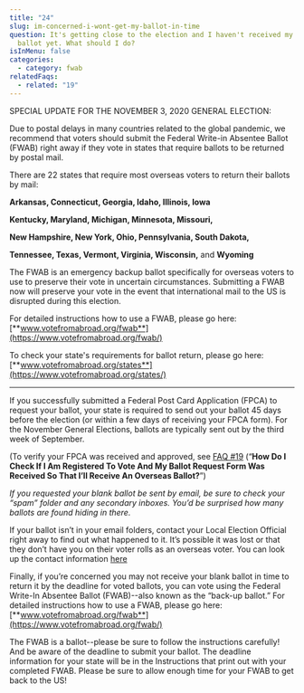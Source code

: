 ```yaml
---
title: "24"
slug: im-concerned-i-wont-get-my-ballot-in-time
question: It's getting close to the election and I haven't received my blank
  ballot yet. What should I do?
isInMenu: false
categories:
  - category: fwab
relatedFaqs:
  - related: "19"
---
```

SPECIAL UPDATE FOR THE NOVEMBER 3, 2020 GENERAL ELECTION: 

Due to postal delays in many countries related to the global pandemic, we recommend that voters should submit the Federal Write-in Absentee Ballot (FWAB) right away if they vote in states that require ballots to be returned by postal mail. 


There are 22 states that require most overseas voters to return their ballots by mail: 

**Arkansas, Connecticut, Georgia, Idaho, Illinois, Iowa** 

**Kentucky, Maryland, Michigan, Minnesota, Missouri,**

 **New Hampshire, New York, Ohio, Pennsylvania, South Dakota,**

**Tennessee, Texas, Vermont, Virginia, Wisconsin,** and **Wyoming**

The FWAB is an emergency backup ballot specifically for overseas voters to use to preserve their vote in uncertain circumstances. 
Submitting a FWAB now will preserve your vote in the event that international mail to the US is disrupted during this election.

For detailed instructions how to use a FWAB, please go here: [**www.votefromabroad.org/fwab**](https://www.votefromabroad.org/fwab/)

To check your state's requirements for ballot return, please go here: [**www.votefromabroad.org/states**](https://www.votefromabroad.org/states/)


******

If you successfully submitted a Federal Post Card Application (FPCA) to request your ballot, your state is required to send out your ballot 45 days before the election (or within a few days of receiving your FPCA form). For the November General Elections, ballots are typically sent out by the third week of September. 

(To verify your FPCA was received and approved, see [FAQ #19](/faqs/19) (“**How Do I Check If I Am Registered To Vote And My Ballot Request Form Was Received So That I’ll Receive An Overseas Ballot?**”)

_If you requested your blank ballot be sent by email, be sure to check your “spam” folder and any secondary inboxes. You’d be surprised how many ballots are found hiding in there._

If your ballot isn’t in your email folders, contact your Local Election Official right away to find out what happened to it. It’s possible it was lost or that they don’t have you on their voter rolls as an overseas voter. You can look up the contact information [here](/states)

Finally, if you’re concerned you may not receive your blank ballot in time to return it by the deadline for voted ballots, you can vote using the Federal Write-In Absentee Ballot (FWAB)--also known as the “back-up ballot.” For detailed instructions how to use a FWAB, please go here: [**www.votefromabroad.org/fwab**](https://www.votefromabroad.org/fwab/)

The FWAB is a ballot--please be sure to follow the instructions carefully! And be aware of the deadline to submit your ballot. The deadline information for your state will be in the Instructions that print out with your completed FWAB. Please be sure to allow enough time for your FWAB to get back to the US!

